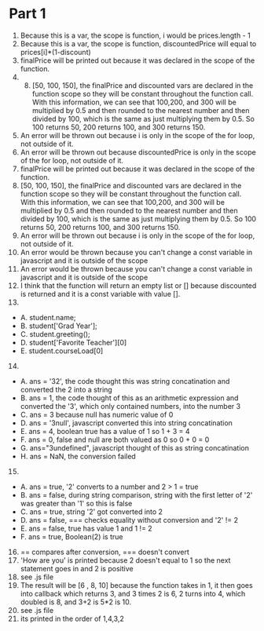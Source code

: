 # Part 1
1. Because this is a var, the scope is function, i would be prices.length - 1 
2. Because this is a var, the scope is function, discountedPrice will equal to prices[i]*(1-discount)
3. finalPrice will be printed out because it was declared in the scope of the function.
4. 8. [50, 100, 150], the finalPrice and discounted vars are declared in the function scope so they will be constant throughout the function call. With this information, we can see that 100,200, and 300 will be multiplied by 0.5 and then rounded to the nearest number and then divided by 100, which is the same as just multiplying them by 0.5. So 100 returns 50, 200 returns 100, and 300 returns 150.
5. An error will be thrown out because i is only in the scope of the for loop, not outside of it.
6. An error will be thrown out because discountedPrice is only in the scope of the for loop, not outside of it.
7. finalPrice will be printed out because it was declared in the scope of the function.
8. [50, 100, 150], the finalPrice and discounted vars are declared in the function scope so they will be constant throughout the function call. With this information, we can see that 100,200, and 300 will be multiplied by 0.5 and then rounded to the nearest number and then divided by 100, which is the same as just multiplying them by 0.5. So 100 returns 50, 200 returns 100, and 300 returns 150.
9. An error will be thrown out because i is only in the scope of the for loop, not outside of it.
10. An error would be thrown because you can't change a const variable in javascript and it is outside of the scope
11. An error would be thrown because you can't change a const variable in javascript and it is outside of the scope
12. I think that the function will return an empty list or [] because discounted is returned and it is a const variable with value [].
13.
  * A. student.name;
  * B. student['Grad Year'];
  * C. student.greeting();
  * D. student['Favorite Teacher'][0]
  * E. student.courseLoad[0]
14. 
  * A. ans = '32', the code thought this was string concatination and converted the 2 into a string
  * B. ans = 1, the code thought of this as an arithmetic expression and converted the '3', which only contained numbers, into the number 3
  * C. ans = 3 because null has numeric value of 0
  * D. ans = '3null', javascript converted this into string concatination
  * E. ans = 4, boolean true has a value of 1 so 1 + 3 = 4
  * F. ans = 0, false and null are both valued as 0 so 0 + 0 = 0
  * G. ans="3undefined", javascript thought of this as string concatination
  * H. ans = NaN, the conversion failed
15. 
  * A. ans = true, '2' converts to a number and 2 > 1 = true
  * B. ans = false, during string comparison, string with the first letter of '2' was greater than '1' so this is false
  * C. ans = true, string '2' got converted into 2
  * D. ans = false, === checks equality without conversion and '2' != 2
  * E. ans = false, true has value 1 and 1 != 2
  * F. ans = true, Boolean(2) is true
16. == compares after conversion, === doesn't convert
17. 'How are you' is printed because 2 doesn't equal to 1 so the next statement goes in and 2 is positive
18. see .js file
19. The result will be [6 , 8, 10] because the function takes in 1, it then goes into callback which returns 3, and 3 times 2 is 6, 2 turns into 4, which doubled is 8, and 3+2 is 5*2 is 10.
20. see .js file
21. its printed in the order of 1,4,3,2
